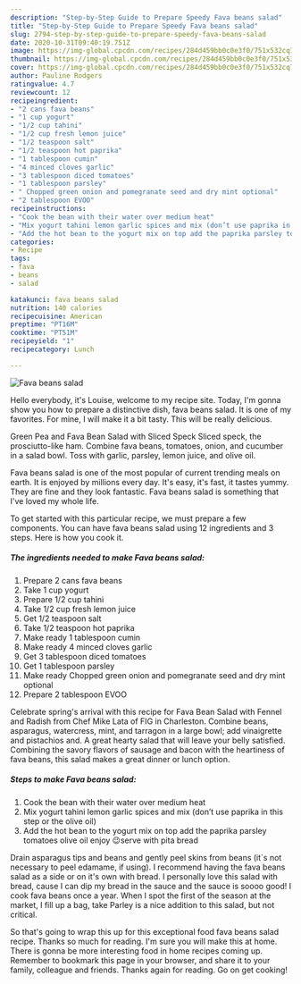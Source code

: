 ```yaml
---
description: "Step-by-Step Guide to Prepare Speedy Fava beans salad"
title: "Step-by-Step Guide to Prepare Speedy Fava beans salad"
slug: 2794-step-by-step-guide-to-prepare-speedy-fava-beans-salad
date: 2020-10-31T09:40:19.751Z
image: https://img-global.cpcdn.com/recipes/284d459bb0c0e3f0/751x532cq70/fava-beans-salad-recipe-main-photo.jpg
thumbnail: https://img-global.cpcdn.com/recipes/284d459bb0c0e3f0/751x532cq70/fava-beans-salad-recipe-main-photo.jpg
cover: https://img-global.cpcdn.com/recipes/284d459bb0c0e3f0/751x532cq70/fava-beans-salad-recipe-main-photo.jpg
author: Pauline Rodgers
ratingvalue: 4.7
reviewcount: 12
recipeingredient:
- "2 cans fava beans"
- "1 cup yogurt"
- "1/2 cup tahini"
- "1/2 cup fresh lemon juice"
- "1/2 teaspoon salt"
- "1/2 teaspoon hot paprika"
- "1 tablespoon cumin"
- "4 minced cloves garlic"
- "3 tablespoon diced tomatoes"
- "1 tablespoon parsley"
- " Chopped green onion and pomegranate seed and dry mint optional"
- "2 tablespoon EVOO"
recipeinstructions:
- "Cook the bean with their water over medium heat"
- "Mix yogurt tahini lemon garlic spices and mix (don’t use paprika in this step or the olive oil)"
- "Add the hot bean to the yogurt mix on top add the paprika parsley tomatoes olive oil enjoy 😉serve with pita bread"
categories:
- Recipe
tags:
- fava
- beans
- salad

katakunci: fava beans salad 
nutrition: 140 calories
recipecuisine: American
preptime: "PT16M"
cooktime: "PT51M"
recipeyield: "1"
recipecategory: Lunch

---
```



![Fava beans salad](https://img-global.cpcdn.com/recipes/284d459bb0c0e3f0/751x532cq70/fava-beans-salad-recipe-main-photo.jpg)

Hello everybody, it's Louise, welcome to my recipe site. Today, I'm gonna show you how to prepare a distinctive dish, fava beans salad. It is one of my favorites. For mine, I will make it a bit tasty. This will be really delicious.

Green Pea and Fava Bean Salad with Sliced Speck Sliced speck, the prosciutto-like ham. Combine fava beans, tomatoes, onion, and cucumber in a salad bowl. Toss with garlic, parsley, lemon juice, and olive oil.

Fava beans salad is one of the most popular of current trending meals on earth. It is enjoyed by millions every day. It's easy, it's fast, it tastes yummy. They are fine and they look fantastic. Fava beans salad is something that I've loved my whole life.


To get started with this particular recipe, we must prepare a few components. You can have fava beans salad using 12 ingredients and 3 steps. Here is how you cook it.

<!--inarticleads1-->

##### The ingredients needed to make Fava beans salad:

1. Prepare 2 cans fava beans
1. Take 1 cup yogurt
1. Prepare 1/2 cup tahini
1. Take 1/2 cup fresh lemon juice
1. Get 1/2 teaspoon salt
1. Take 1/2 teaspoon hot paprika
1. Make ready 1 tablespoon cumin
1. Make ready 4 minced cloves garlic
1. Get 3 tablespoon diced tomatoes
1. Get 1 tablespoon parsley
1. Make ready  Chopped green onion and pomegranate seed and dry mint optional
1. Prepare 2 tablespoon EVOO


Celebrate spring&#39;s arrival with this recipe for Fava Bean Salad with Fennel and Radish from Chef Mike Lata of FIG in Charleston. Combine beans, asparagus, watercress, mint, and tarragon in a large bowl; add vinaigrette and pistachios and. A great hearty salad that will leave your belly satisfied. Combining the savory flavors of sausage and bacon with the heartiness of fava beans, this salad makes a great dinner or lunch option. 

<!--inarticleads2-->

##### Steps to make Fava beans salad:

1. Cook the bean with their water over medium heat
1. Mix yogurt tahini lemon garlic spices and mix (don’t use paprika in this step or the olive oil)
1. Add the hot bean to the yogurt mix on top add the paprika parsley tomatoes olive oil enjoy 😉serve with pita bread


Drain asparagus tips and beans and gently peel skins from beans (it`s not necessary to peel edamame, if using). I recommend having the fava beans salad as a side or on it&#39;s own with bread. I personally love this salad with bread, cause I can dip my bread in the sauce and the sauce is soooo good! I cook fava beans once a year. When I spot the first of the season at the market, I fill up a bag, take Parley is a nice addition to this salad, but not critical. 

So that's going to wrap this up for this exceptional food fava beans salad recipe. Thanks so much for reading. I'm sure you will make this at home. There is gonna be more interesting food in home recipes coming up. Remember to bookmark this page in your browser, and share it to your family, colleague and friends. Thanks again for reading. Go on get cooking!
